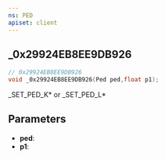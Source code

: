 ```yaml
---
ns: PED
apiset: client
---
```

## _0x29924EB8EE9DB926

```c
// 0x29924EB8EE9DB926
void _0x29924EB8EE9DB926(Ped ped,float p1);
```

_SET_PED_K* or _SET_PED_L*

## Parameters
* **ped**:
* **p1**:



